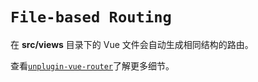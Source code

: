 # `File-based Routing`

在 **src/views** 目录下的 Vue 文件会自动生成相同结构的路由。

查看[`unplugin-vue-router`](https://github.com/posva/unplugin-vue-router)了解更多细节。
